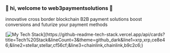 ### :wave: hi, welcome to web3paymentsolutions :rocket:
innovative cross border blockchain B2B payment solutions
boost conversions and futurize your payment methods


[![My Tech Stack](https://github-readme-tech-stack.vercel.app/api/cards?title=Tech%20Stack&lineCount=3&theme=github_dark&line1=xrp,xrp,ce8e46;&line2=stellar,stellar,cf56cf;&line3=chainlink,chainlink,b9c2c6;)](https://github-readme-tech-stack.vercel.app/api/cards?title=Tech%20Stack&lineCount=3&theme=github_dark&line1=xrp,xrp,ce8e46;&line2=stellar,stellar,cf56cf;&line3=chainlink,chainlink,b9c2c6;)

<!--
**web3paymentsolutions/web3paymentsolutions** is a ✨ _special_ ✨ repository because its `README.md` (this file) appears on your GitHub profile.


